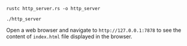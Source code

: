 ```
rustc http_server.rs -o http_server
```

```
./http_server

```

Open a web browser and navigate to `http://127.0.0.1:7878` to see the content of `index.html` file displayed in the browser.
